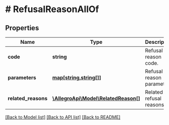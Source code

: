 # # RefusalReasonAllOf

## Properties

Name | Type | Description | Notes
------------ | ------------- | ------------- | -------------
**code** | **string** | Refusal reason code. |
**parameters** | [**map[string,string[]]**](array.md) | Refusal reason parameters. | [optional]
**related_reasons** | [**\AllegroApi\Model\RelatedReason[]**](RelatedReason.md) | Related refusal reasons. | [optional]

[[Back to Model list]](../../README.md#models) [[Back to API list]](../../README.md#endpoints) [[Back to README]](../../README.md)
